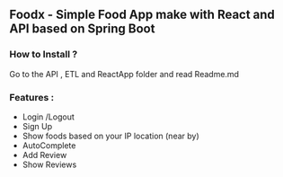 ## Foodx - Simple Food App make with React and API based on Spring Boot



### How to Install ?

Go to the API , ETL and ReactApp folder and read Readme.md 

### Features :

- Login /Logout
- Sign Up
- Show foods based on your IP location (near by)
- AutoComplete
- Add Review 
- Show Reviews

